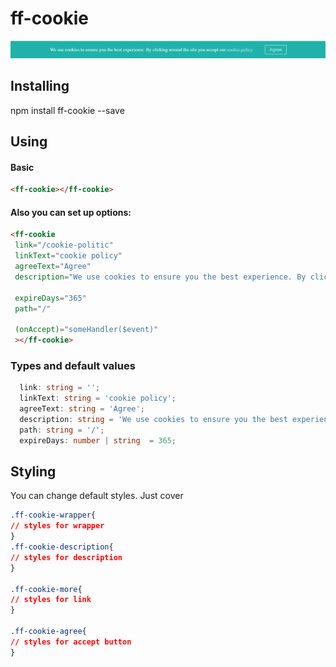 # ff-cookie

![Image alt](https://github.com/frontendfreelancerdk/ff-cookie/blob/master/screenshot.png)

## Installing 

npm install ff-cookie --save

## Using

#### Basic
```html
<ff-cookie></ff-cookie>
```

#### Also you can set up options:
```html
<ff-cookie
 link="/cookie-politic"
 linkText="cookie policy"
 agreeText="Agree"
 description="We use cookies to ensure you the best experience. By clicking around the site you accept our "
 
 expireDays="365"
 path="/"
 
 (onAccept)="someHandler($event)"
 ></ff-cookie>
```

### Types and default values 
```typescript
  link: string = '';
  linkText: string = 'cookie policy';
  agreeText: string = 'Agree';
  description: string = 'We use cookies to ensure you the best experience. By clicking around the site you accept our ';
  path: string = '/';
  expireDays: number | string  = 365;
```

## Styling 

You can change default styles. Just cover

```css
.ff-cookie-wrapper{
// styles for wrapper
}
.ff-cookie-description{
// styles for description
}

.ff-cookie-more{
// styles for link 
}

.ff-cookie-agree{
// styles for accept button
}

```

